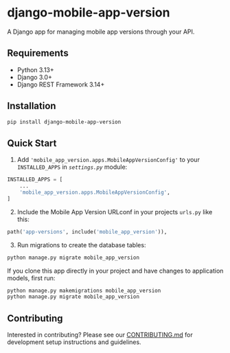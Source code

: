 # django-mobile-app-version

A Django app for managing mobile app versions through your API.

## Requirements

- Python 3.13+
- Django 3.0+
- Django REST Framework 3.14+

## Installation

```sh
pip install django-mobile-app-version
```

## Quick Start

1. Add `'mobile_app_version.apps.MobileAppVersionConfig'` to your `INSTALLED_APPS` in _`settings.py`_ module:
```python
INSTALLED_APPS = [
    ...
    'mobile_app_version.apps.MobileAppVersionConfig',
]
```

2. Include the Mobile App Version URLconf in your projects `urls.py` like this:
```python
path('app-versions', include('mobile_app_version')),
```

3. Run migrations to create the database tables:
```sh
python manage.py migrate mobile_app_version
```

If you clone this app directly in your project and have changes to application models, first run:
```sh
python manage.py makemigrations mobile_app_version
python manage.py migrate mobile_app_version
```

## Contributing

Interested in contributing? Please see our [CONTRIBUTING.md](CONTRIBUTING.md) for development setup instructions and guidelines.
